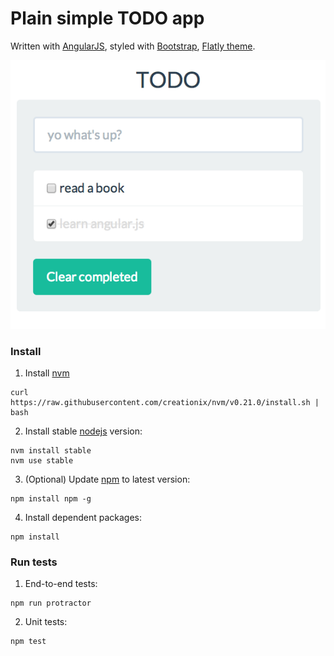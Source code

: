 Plain simple TODO app
===



Written with [AngularJS](http://angularjs.org), styled with [Bootstrap](http://getbootstrap.com/), [Flatly theme](http://bootswatch.com/flatly/).

![Screenshot](./screenshot.png)

### Install

1. Install [nvm](https://github.com/creationix/nvm)

```
curl https://raw.githubusercontent.com/creationix/nvm/v0.21.0/install.sh | bash
```

2. Install stable [nodejs](http://nodejs.org/) version:

```
nvm install stable
nvm use stable
```

3. (Optional) Update [npm](https://www.npmjs.com/) to latest version:

```
npm install npm -g
```

4. Install dependent packages:

```
npm install
```


### Run tests

1. End-to-end tests:

```
npm run protractor
```
	
2. Unit tests:

```
npm test
```